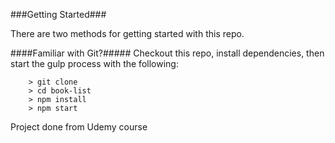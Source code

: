 ###Getting Started###

There are two methods for getting started with this repo.

####Familiar with Git?#####
Checkout this repo, install dependencies, then start the gulp process with the following:

```
	> git clone
	> cd book-list
	> npm install
	> npm start
```

Project done from Udemy course
